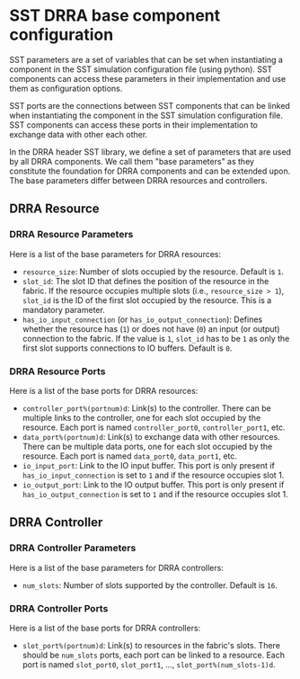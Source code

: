 # SST DRRA base component configuration

SST parameters are a set of variables that can be set when instantiating a component
in the SST simulation configuration file (using python).
SST components can access these parameters in their implementation and use them
as configuration options.

SST ports are the connections between SST components that can be linked
when instantiating the component in the SST simulation configuration file.
SST components can access these ports in their implementation to exchange data
with other each other.

In the DRRA header SST library, we define a set of parameters that are used
by all DRRA components.
We call them "base parameters" as they constitute the foundation for DRRA
components and can be extended upon.
The base parameters differ between DRRA resources and controllers.

## DRRA Resource

### DRRA Resource Parameters

Here is a list of the base parameters for DRRA resources:

- `resource_size`: Number of slots occupied by the resource.
  Default is `1`.
- `slot_id`: The slot ID that defines the position of the resource in the fabric.
  If the resource occupies multiple slots (i.e., `resource_size > 1`),
  `slot_id` is the ID of the first slot occupied by the resource.
  This is a mandatory parameter.
- `has_io_input_connection` (or `has_io_output_connection`):
  Defines whether the resource has (`1`) or does not
  have (`0`) an input (or output) connection to the fabric.
  If the value is `1`, `slot_id` has to be `1` as only the first slot supports
  connections to IO buffers.
  Default is `0`.

### DRRA Resource Ports

Here is a list of the base ports for DRRA resources:

- `controller_port%(portnum)d`: Link(s) to the controller.
  There can be multiple links to the controller, one for each slot occupied
  by the resource.
  Each port is named `controller_port0`, `controller_port1`, etc.
- `data_port%(portnum)d`: Link(s) to exchange data with other resources.
  There can be multiple data ports, one for each slot occupied by the resource.
  Each port is named `data_port0`, `data_port1`, etc.
- `io_input_port`: Link to the IO input buffer.
  This port is only present if `has_io_input_connection` is set to `1` and if
  the resource occupies slot 1.
- `io_output_port`: Link to the IO output buffer.
  This port is only present if `has_io_output_connection` is set to `1` and if
  the resource occupies slot 1.

## DRRA Controller

### DRRA Controller Parameters

Here is a list of the base parameters for DRRA controllers:

- `num_slots`: Number of slots supported by the controller.
  Default is `16`.

### DRRA Controller Ports

Here is a list of the base ports for DRRA controllers:

- `slot_port%(portnum)d`: Link(s) to resources in the fabric's slots.
  There should be `num_slots` ports, each port can be linked to a resource.
  Each port is named `slot_port0`, `slot_port1`, ..., `slot_port%(num_slots-1)d`.
